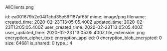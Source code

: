 AllClients.png

id: ea001679b2e04f1cbd35e59f187af65f
mime: image/png
filename: 
created_time: 2020-02-23T13:05:05.400Z
updated_time: 2020-02-23T13:05:05.400Z
user_created_time: 2020-02-23T13:05:05.400Z
user_updated_time: 2020-02-23T13:05:05.400Z
file_extension: png
encryption_cipher_text: 
encryption_applied: 0
encryption_blob_encrypted: 0
size: 64681
is_shared: 0
type_: 4